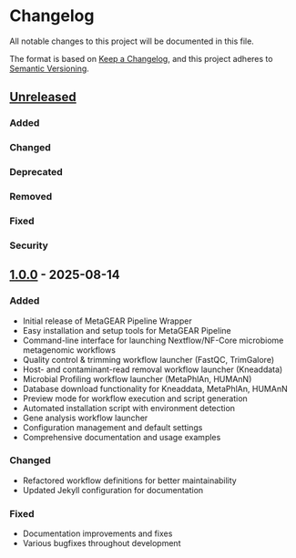 # Changelog

All notable changes to this project will be documented in this file.

The format is based on [Keep a Changelog](https://keepachangelog.com/en/1.0.0/),
and this project adheres to [Semantic Versioning](https://semver.org/spec/v2.0.0.html).

## [Unreleased]

### Added

### Changed

### Deprecated

### Removed

### Fixed

### Security

## [1.0.0] - 2025-08-14

### Added
- Initial release of MetaGEAR Pipeline Wrapper
- Easy installation and setup tools for MetaGEAR Pipeline
- Command-line interface for launching Nextflow/NF-Core microbiome metagenomic workflows
- Quality control & trimming workflow launcher (FastQC, TrimGalore)
- Host- and contaminant-read removal workflow launcher (Kneaddata)
- Microbial Profiling workflow launcher (MetaPhlAn, HUMAnN)
- Database download functionality for Kneaddata, MetaPhlAn, HUMAnN
- Preview mode for workflow execution and script generation
- Automated installation script with environment detection
- Gene analysis workflow launcher
- Configuration management and default settings
- Comprehensive documentation and usage examples

### Changed
- Refactored workflow definitions for better maintainability
- Updated Jekyll configuration for documentation

### Fixed
- Documentation improvements and fixes
- Various bugfixes throughout development

[Unreleased]: https://github.com/schirmer-lab/metagear/compare/v1.0.0...HEAD
[1.0.0]: https://github.com/schirmer-lab/metagear/releases/tag/v1.0.0
